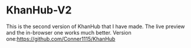 # KhanHub-V2

This is the second version of KhanHub that I have made.
The live preview and the in-browser one works much better.
Version one:https://github.com/Conner1115/KhanHub
